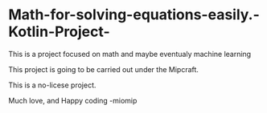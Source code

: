 # Math-for-solving-equations-easily.-Kotlin-Project-

This is a project focused on math and maybe eventualy machine learning

This project is going to be carried out under the Mipcraft.

This is a no-licese project.

Much love, and Happy coding -miomip
